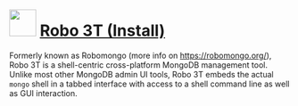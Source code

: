 # <img src="https://cdn.rawgit.com/brunoyb/chocolatey-packages/5f41c069b997d7c05d0124ab2601b0bb0210da03/robo3t.install/icon.png" width="48" height="48" /> [Robo 3T (Install)](https://chocolatey.org/packages/robo3t.install)


Formerly known as Robomongo (more info on https://robomongo.org/), Robo 3T is a shell-centric cross-platform MongoDB management tool. Unlike most other MongoDB admin UI tools, Robo 3T embeds the actual `mongo` shell in a tabbed interface with access to a shell command line as well as GUI interaction.

